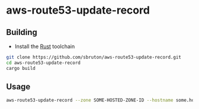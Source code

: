 # aws-route53-update-record

## Building
* Install the [Rust](https://rust-lang.org) toolchain
```sh
git clone https://github.com/sbruton/aws-route53-update-record.git
cd aws-route53-update-record
cargo build
```

## Usage
```sh
aws-route53-update-record --zone SOME-HOSTED-ZONE-ID --hostname some.host.tld --ip 1.2.3.4
```

